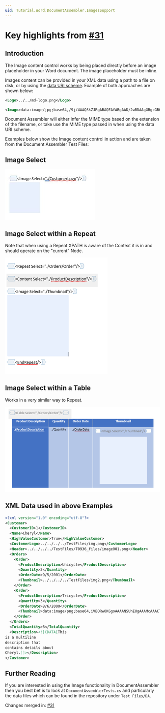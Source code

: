```yaml
---
uid: Tutorial.Word.DocumentAssembler.ImagesSupport
---
```


# Key highlights from [#31](https://github.com/sergey-tihon/Clippit/pull/31#issuecomment-874335292)

## Introduction

The Image content control works by being placed directly before an image placeholder in your Word document.  The image placeholder must be inline.

Images content can be provided in your XML data using a path to a file on disk, or by using the [data URI scheme](https://en.wikipedia.org/wiki/Data_URI_scheme).  Example of both approaches are shown below: 

```xml
<Logo>../../md-logo.png</Logo>
```
```xml
<Image>data:image/jpg;base64,/9j/4AAQSkZJRgABAQEAYABgAAD/2wBDAAgGBgcGBQgHBwcetc…</Image>
```

Document Assembler will either infer the MIME type based on the extension of the filename, or take use the MIME type passed in when using the data URI scheme.

Examples below show the Image content control in action and are taken from the Document Assembler Test Files:

## Image Select

![image1](../../images/word/documentassembler/image1.jpg)

## Image Select within a Repeat

Note that when using a Repeat XPATH is aware of the Context it is in and should operate on the "current" Node.

![image2](../../images/word/documentassembler/image2.png)

## Image Select within a Table

Works in a very similar way to Repeat.

![image3](../../images/word/documentassembler/image3.png)

## XML Data used in above Examples

```xml
<?xml version="1.0" encoding="utf-8"?>
<Customer>
  <CustomerID>1</CustomerID>
  <Name>Cheryl</Name>
  <HighValueCustomer>True</HighValueCustomer>
  <CustomerLogo>../../../../TestFiles/img.png</CustomerLogo>
  <Header>../../../../TestFiles/T0936_files/image001.png</Header>
  <Orders>
    <Order>
      <ProductDescription>Unicycle</ProductDescription>
      <Quantity>3</Quantity>
      <OrderDate>9/5/2001</OrderDate>
	  <Thumbnail>../../../../TestFiles/img2.png</Thumbnail>
    </Order>
    <Order>
      <ProductDescription>Tricycle</ProductDescription>
      <Quantity>3</Quantity>
      <OrderDate>8/6/2000</OrderDate>
	  <Thumbnail>data:image/png;base64,iVBORw0KGgoAAAANSUhEUgAAAMcAAACTCAYA...</Thumbnail>	  
    </Order>
  </Orders>
  <TotalQuantity>6</TotalQuantity>
  <Description><![CDATA[This
is a multiline
description that
contains details about
Cheryl.]]></Description>
</Customer>
```

## Further Reading

If you are interested in using the Image functionality in DocumentAssembler then you best bet is to look at `DocumentAssemblerTests.cs` and particularly the data files which can be found in the repository under `Test Files/DA`.

Changes merged in: [#31](https://github.com/sergey-tihon/Clippit/pull/31)